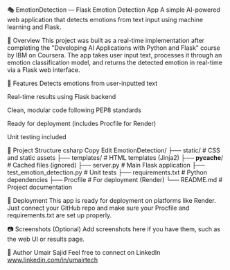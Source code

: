 🎭 EmotionDetection — Flask Emotion Detection App
A simple AI-powered web application that detects emotions from text input using machine learning and Flask.

🚀 Overview
This project was built as a real-time implementation after completing the "Developing AI Applications with Python and Flask" course by IBM on Coursera. The app takes user input text, processes it through an emotion classification model, and returns the detected emotion in real-time via a Flask web interface.

🧠 Features
Detects emotions from user-inputted text

Real-time results using Flask backend

Clean, modular code following PEP8 standards

Ready for deployment (includes Procfile for Render)

Unit testing included

📁 Project Structure
csharp
Copy
Edit
EmotionDetection/
├── static/                   # CSS and static assets
├── templates/                # HTML templates (Jinja2)
├── __pycache__/              # Cached files (ignored)
├── server.py                 # Main Flask application
├── test_emotion_detection.py # Unit tests
├── requirements.txt          # Python dependencies
├── Procfile                  # For deployment (Render)
└── README.md                 # Project documentation

🚀 Deployment
This app is ready for deployment on platforms like Render. Just connect your GitHub repo and make sure your Procfile and requirements.txt are set up properly.

📷 Screenshots (Optional)
Add screenshots here if you have them, such as the web UI or results page.

👤 Author
Umair Sajid
Feel free to connect on LinkedIn
www.linkedin.com/in/umairtech


